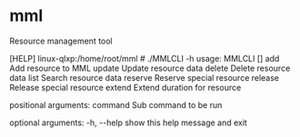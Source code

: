 # mml
Resource management tool

[HELP]
linux-qlxp:/home/root/mml # ./MMLCLI -h
usage: MMLCLI <command> [<args>]
    add     Add resource to MML
    update  Update resource data
    delete  Delete resource data
    list    Search resource data
    reserve Reserve special resource
    release Release special resource
    extend  Extend duration for resource

positional arguments:
  command     Sub command to be run

optional arguments:
  -h, --help  show this help message and exit

